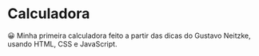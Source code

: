 # Calculadora
:grinning: Minha primeira calculadora feito a partir das dicas do Gustavo Neitzke, usando HTML, CSS e JavaScript.
